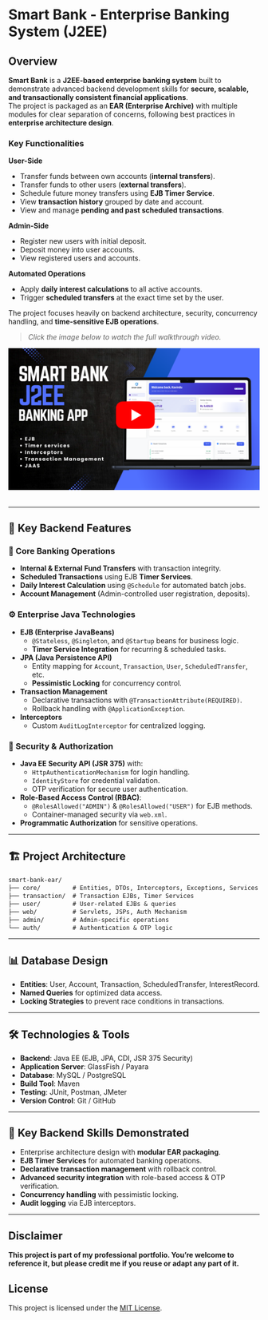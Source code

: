 # Smart Bank - Enterprise Banking System (J2EE)

## Overview
**Smart Bank** is a **J2EE-based enterprise banking system** built to demonstrate advanced backend development skills for **secure, scalable, and transactionally consistent financial applications**.  
The project is packaged as an **EAR (Enterprise Archive)** with multiple modules for clear separation of concerns, following best practices in **enterprise architecture design**.

### Key Functionalities

**User-Side**
- Transfer funds between own accounts (**internal transfers**).
- Transfer funds to other users (**external transfers**).
- Schedule future money transfers using **EJB Timer Service**.
- View **transaction history** grouped by date and account.
- View and manage **pending and past scheduled transactions**.

**Admin-Side**
- Register new users with initial deposit.
- Deposit money into user accounts.
- View registered users and accounts.

**Automated Operations**
- Apply **daily interest calculations** to all active accounts.
- Trigger **scheduled transfers** at the exact time set by the user.

The project focuses heavily on backend architecture, security, concurrency handling, and **time-sensitive EJB operations**.

> *Click the image below to watch the full walkthrough video.*

[![Auction System Tutorial](img/img1.png)](https://youtu.be/oRse2fLKgzI?si=Sd45Vkean52HwN7g)
</br></br>


---

## 🚀 Key Backend Features
### 🏦 Core Banking Operations
- **Internal & External Fund Transfers** with transaction integrity.
- **Scheduled Transactions** using EJB **Timer Services**.
- **Daily Interest Calculation** using `@Schedule` for automated batch jobs.
- **Account Management** (Admin-controlled user registration, deposits).

### ⚙️ Enterprise Java Technologies
- **EJB (Enterprise JavaBeans)**  
  - `@Stateless`, `@Singleton`, and `@Startup` beans for business logic.
  - **Timer Service Integration** for recurring & scheduled tasks.
- **JPA (Java Persistence API)**  
  - Entity mapping for `Account`, `Transaction`, `User`, `ScheduledTransfer`, etc.
  - **Pessimistic Locking** for concurrency control.
- **Transaction Management**
  - Declarative transactions with `@TransactionAttribute(REQUIRED)`.
  - Rollback handling with `@ApplicationException`.
- **Interceptors**
  - Custom `AuditLogInterceptor` for centralized logging.

### 🔐 Security & Authorization
- **Java EE Security API (JSR 375)** with:
  - `HttpAuthenticationMechanism` for login handling.
  - `IdentityStore` for credential validation.
  - OTP verification for secure user authentication.
- **Role-Based Access Control (RBAC)**:
  - `@RolesAllowed("ADMIN")` & `@RolesAllowed("USER")` for EJB methods.
  - Container-managed security via `web.xml`.
- **Programmatic Authorization** for sensitive operations.

---

## 🏗️ Project Architecture
```
smart-bank-ear/
├── core/         # Entities, DTOs, Interceptors, Exceptions, Services
├── transaction/  # Transaction EJBs, Timer Services
├── user/         # User-related EJBs & queries
├── web/          # Servlets, JSPs, Auth Mechanism
├── admin/        # Admin-specific operations
└── auth/         # Authentication & OTP logic
```

---

## 📊 Database Design
- **Entities**: User, Account, Transaction, ScheduledTransfer, InterestRecord.
- **Named Queries** for optimized data access.
- **Locking Strategies** to prevent race conditions in transactions.

---

## 🛠️ Technologies & Tools
- **Backend**: Java EE (EJB, JPA, CDI, JSR 375 Security)
- **Application Server**: GlassFish / Payara
- **Database**: MySQL / PostgreSQL
- **Build Tool**: Maven
- **Testing**: JUnit, Postman, JMeter
- **Version Control**: Git / GitHub

---

## 🎯 Key Backend Skills Demonstrated
- Enterprise architecture design with **modular EAR packaging**.
- **EJB Timer Services** for automated banking operations.
- **Declarative transaction management** with rollback control.
- **Advanced security integration** with role-based access & OTP verification.
- **Concurrency handling** with pessimistic locking.
- **Audit logging** via EJB interceptors.

---

## Disclaimer

**This project is part of my professional portfolio. You’re welcome to reference it, but please credit me if you reuse or adapt any part of it.**

## License

This project is licensed under the [MIT License](LICENSE.md).
